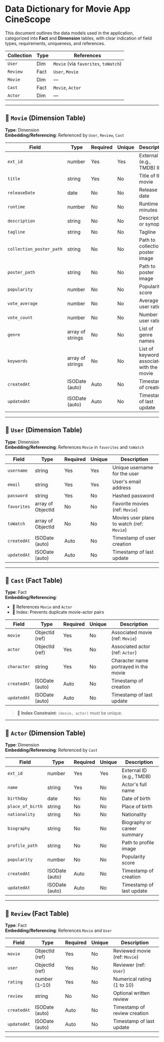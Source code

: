 # Data Dictionary for Movie App CineScope

This document outlines the data models used in the application, categorized into **Fact** and **Dimension** tables, with clear indication of field types, requirements, uniqueness, and references.

| Collection | Type | References                           |
| ---------- | ---- | ------------------------------------ |
| `User`     | Dim  | `Movie` (via `favorites`, `toWatch`) |
| `Review`   | Fact | `User`, `Movie`                      |
| `Movie`    | Dim  | —                                    |
| `Cast`     | Fact | `Movie`, `Actor`                     |
| `Actor`    | Dim  | —                                    |

---

## 📘 `Movie` (Dimension Table)

**Type**: Dimension  
**Embedding/Referencing**: Referenced by `User`, `Review`, `Cast`

| Field                    | Type             | Required | Unique | Description                                |
| ------------------------ | ---------------- | -------- | ------ | ------------------------------------------ |
| `ext_id`                 | number           | Yes      | Yes    | External (e.g., TMDB) ID                   |
| `title`                  | string           | Yes      | No     | Title of the movie                         |
| `releaseDate`            | date             | No       | No     | Release date                               |
| `runtime`                | number           | No       | No     | Runtime in minutes                         |
| `description`            | string           | No       | No     | Description or synopsis                    |
| `tagline`                | string           | No       | No     | Tagline                                    |
| `collection_poster_path` | string           | No       | No     | Path to collection poster image            |
| `poster_path`            | string           | No       | No     | Path to poster image                       |
| `popularity`             | number           | No       | No     | Popularity score                           |
| `vote_average`           | number           | No       | No     | Average user rating                        |
| `vote_count`             | number           | No       | No     | Number of user ratings                     |
| `genre`                  | array of strings | No       | No     | List of genre names                        |
| `keywords`               | array of strings | No       | No     | List of keywords associated with the movie |
| `createdAt`              | ISODate (auto)   | Auto     | No     | Timestamp of creation                      |
| `updatedAt`              | ISODate (auto)   | Auto     | No     | Timestamp of last update                   |

---

## 📘 `User` (Dimension Table)

**Type**: Dimension  
**Embedding/Referencing**: References `Movie` in `favorites` and `toWatch`

| Field       | Type              | Required | Unique | Description                               |
| ----------- | ----------------- | -------- | ------ | ----------------------------------------- |
| `username`  | string            | Yes      | Yes    | Unique username for the user              |
| `email`     | string            | Yes      | Yes    | User's email address                      |
| `password`  | string            | Yes      | No     | Hashed password                           |
| `favorites` | array of ObjectId | No       | No     | Favorite movies (ref: `Movie`)            |
| `toWatch`   | array of ObjectId | No       | No     | Movies user plans to watch (ref: `Movie`) |
| `createdAt` | ISODate (auto)    | Auto     | No     | Timestamp of user creation                |
| `updatedAt` | ISODate (auto)    | Auto     | No     | Timestamp of last update                  |

---

## 📘 `Cast` (Fact Table)

**Type**: Fact  
**Embedding/Referencing**:

- 🔗 References `Movie` and `Actor`
- 🔐 Index: Prevents duplicate movie-actor pairs

| Field       | Type           | Required | Unique | Description                           |
| ----------- | -------------- | -------- | ------ | ------------------------------------- |
| `movie`     | ObjectId (ref) | Yes      | No     | Associated movie (ref: `Movie`)       |
| `actor`     | ObjectId (ref) | Yes      | No     | Associated actor (ref: `Actor`)       |
| `character` | string         | Yes      | No     | Character name portrayed in the movie |
| `createdAt` | ISODate (auto) | Auto     | No     | Timestamp of creation                 |
| `updatedAt` | ISODate (auto) | Auto     | No     | Timestamp of last update              |

> 🔁 **Index Constraint**: `(movie, actor)` must be unique.

---

## 📘 `Actor` (Dimension Table)

**Type**: Dimension  
**Embedding/Referencing**: Referenced by `Cast`

| Field            | Type           | Required | Unique | Description                 |
| ---------------- | -------------- | -------- | ------ | --------------------------- |
| `ext_id`         | number         | Yes      | Yes    | External ID (e.g., TMDB)    |
| `name`           | string         | Yes      | No     | Actor's full name           |
| `birthday`       | date           | No       | No     | Date of birth               |
| `place_of_birth` | string         | No       | No     | Place of birth              |
| `nationality`    | string         | No       | No     | Nationality                 |
| `biography`      | string         | No       | No     | Biography or career summary |
| `profile_path`   | string         | No       | No     | Path to profile image       |
| `popularity`     | number         | No       | No     | Popularity score            |
| `createdAt`      | ISODate (auto) | Auto     | No     | Timestamp of creation       |
| `updatedAt`      | ISODate (auto) | Auto     | No     | Timestamp of last update    |

---

## 📘 `Review` (Fact Table)

**Type**: Fact  
**Embedding/Referencing**: References `Movie` and `User`

| Field       | Type           | Required | Unique | Description                   |
| ----------- | -------------- | -------- | ------ | ----------------------------- |
| `movie`     | ObjectId (ref) | Yes      | No     | Reviewed movie (ref: `Movie`) |
| `user`      | ObjectId (ref) | Yes      | No     | Reviewer (ref: `User`)        |
| `rating`    | number (1–10)  | Yes      | No     | Numerical rating (1 to 10)    |
| `review`    | string         | No       | No     | Optional written review       |
| `createdAt` | ISODate (auto) | Auto     | No     | Timestamp of review creation  |
| `updatedAt` | ISODate (auto) | Auto     | No     | Timestamp of last update      |

---

